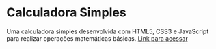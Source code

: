 # Calculadora Simples

Uma calculadora simples desenvolvida com HTML5, CSS3 e JavaScript para realizar operações matemáticas básicas.
[Link para acessar](https://edu78combr-eduardomonteiro.github.io/Calculadora/)
